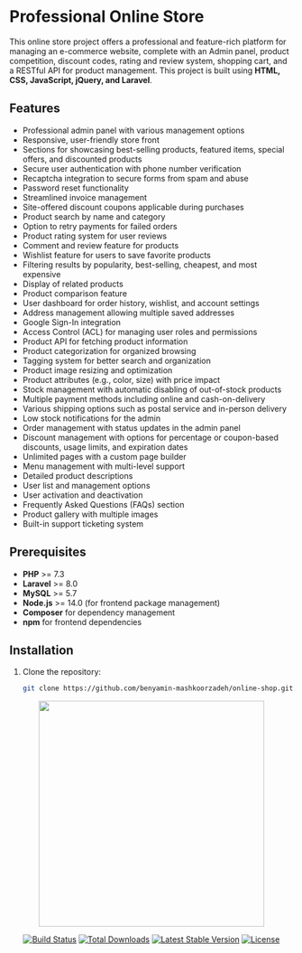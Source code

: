 # Professional Online Store

This online store project offers a professional and feature-rich platform for managing an e-commerce website, complete with an Admin panel, product competition, discount codes, rating and review system, shopping cart, and a RESTful API for product management. This project is built using **HTML, CSS, JavaScript, jQuery, and Laravel**.

## Features

- Professional admin panel with various management options
- Responsive, user-friendly store front
- Sections for showcasing best-selling products, featured items, special offers, and discounted products
- Secure user authentication with phone number verification
- Recaptcha integration to secure forms from spam and abuse
- Password reset functionality
- Streamlined invoice management
- Site-offered discount coupons applicable during purchases
- Product search by name and category
- Option to retry payments for failed orders
- Product rating system for user reviews
- Comment and review feature for products
- Wishlist feature for users to save favorite products
- Filtering results by popularity, best-selling, cheapest, and most expensive
- Display of related products
- Product comparison feature
- User dashboard for order history, wishlist, and account settings
- Address management allowing multiple saved addresses
- Google Sign-In integration
- Access Control (ACL) for managing user roles and permissions
- Product API for fetching product information
- Product categorization for organized browsing
- Tagging system for better search and organization
- Product image resizing and optimization
- Product attributes (e.g., color, size) with price impact
- Stock management with automatic disabling of out-of-stock products
- Multiple payment methods including online and cash-on-delivery
- Various shipping options such as postal service and in-person delivery
- Low stock notifications for the admin
- Order management with status updates in the admin panel
- Discount management with options for percentage or coupon-based discounts, usage limits, and expiration dates
- Unlimited pages with a custom page builder
- Menu management with multi-level support
- Detailed product descriptions
- User list and management options
- User activation and deactivation
- Frequently Asked Questions (FAQs) section
- Product gallery with multiple images
- Built-in support ticketing system

## Prerequisites

- **PHP** >= 7.3
- **Laravel** >= 8.0
- **MySQL** >= 5.7
- **Node.js** >= 14.0 (for frontend package management)
- **Composer** for dependency management
- **npm** for frontend dependencies

## Installation

1. Clone the repository:
   ```bash
   git clone https://github.com/benyamin-mashkoorzadeh/online-shop.git
   
<p align="center"><a href="https://laravel.com" target="_blank"><img src="https://raw.githubusercontent.com/laravel/art/master/logo-lockup/5%20SVG/2%20CMYK/1%20Full%20Color/laravel-logolockup-cmyk-red.svg" width="400"></a></p>
<p align="center">
<a href="https://travis-ci.org/laravel/framework"><img src="https://travis-ci.org/laravel/framework.svg" alt="Build Status"></a>
<a href="https://packagist.org/packages/laravel/framework"><img src="https://img.shields.io/packagist/dt/laravel/framework" alt="Total Downloads"></a>
<a href="https://packagist.org/packages/laravel/framework"><img src="https://img.shields.io/packagist/v/laravel/framework" alt="Latest Stable Version"></a>
<a href="https://packagist.org/packages/laravel/framework"><img src="https://img.shields.io/packagist/l/laravel/framework" alt="License"></a>
</p>

